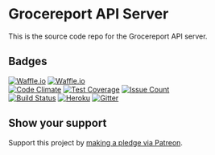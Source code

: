 # Grocereport API Server  

This is the source code repo for the Grocereport API server.  

## Badges  

[![Waffle.io][1]][2]
[![Waffle.io][3]][4]  
[![Code Climate][5]][6]
[![Test Coverage][7]][8]
[![Issue Count][9]][10]  
[![Build Status][11]][12]
[![Heroku][13]][14]
[![Gitter][15]][16]

## Show your support  

Support this project by [making a pledge via Patreon](https://www.patreon.com/jmg1138).  



[1]: https://img.shields.io/waffle/label/nothingworksright/grocereport_api/in%20progress.svg? "In progress"  
[2]: https://waffle.io/nothingworksright/grocereport_api "In progress"  
[3]: https://img.shields.io/waffle/label/nothingworksright/grocereport_api.svg?colorB=0b7cbd "Ready"  
[4]: https://waffle.io/nothingworksright/grocereport_api "Ready"  
[5]: https://img.shields.io/codeclimate/github/nothingworksright/grocereport_api.svg?label=code%20climate%20gpa "GPA"  
[6]: https://codeclimate.com/github/nothingworksright/grocereport_api "GPA"  
[7]: https://img.shields.io/codeclimate/coverage/github/nothingworksright/grocereport_api.svg?label=test%20coverage "Coverage"  
[8]: https://codeclimate.com/github/nothingworksright/grocereport_api/coverage "Coverage"  
[9]: https://img.shields.io/codeclimate/issues/github/nothingworksright/grocereport_api.svg?label=code%20climate%20issues "Issue count"  
[10]: https://codeclimate.com/github/nothingworksright/grocereport_api "Issue count"  
[11]: https://img.shields.io/travis/nothingworksright/grocereport_api.svg?label=travis-ci%20build "Build status"  
[12]: https://travis-ci.com/nothingworksright/grocereport_api "Build status"  
[13]: http://heroku-badge.herokuapp.com/?app=grocereportapi&style=flat&svg=1 "Deployed status"  
[14]: https://www.heroku.com/home "Heroku"  
[15]: https://img.shields.io/gitter/room/nothingworksright/grocereport_api.svg?colorB=ff69b4 "Gitter chat"  
[16]: https://gitter.im/nothingworksright/grocereport_api "Gitter chat"  
